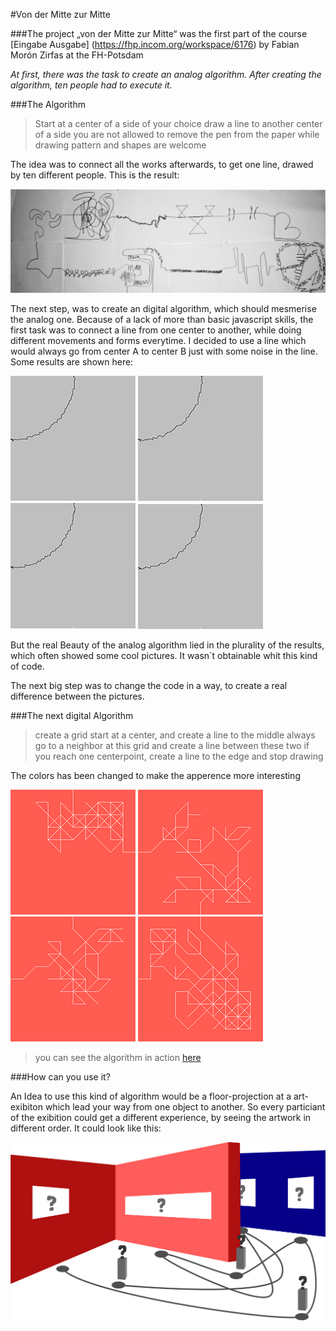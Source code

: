 #Von der Mitte zur Mitte

###The project „von der Mitte zur Mitte“ was the first part of the course [Eingabe Ausgabe] (https://fhp.incom.org/workspace/6176) by Fabian Morón Zirfas at the FH-Potsdam

_At first, there was the task to create an analog algorithm. After creating the algorithm, ten people had to execute it._

###The Algorithm

>Start at a center of a side of your choice
draw a line to another center of a side
you are not allowed to remove the pen from the paper while drawing
pattern and shapes are welcome

The idea was to connect all the works afterwards, to get one line, drawed by ten different people. This is the result:

![result](https://github.com/Q-rec/Mitte-zur-Mitte/blob/master/images/01.png)

The next step, was to create an digital algorithm, which should mesmerise the analog one. Because of a lack of more than basic javascript skills, the first task was to connect a line from one center to another, while doing different movements and forms everytime.
I decided to use a line which would always go from center A to center B just with some noise in the line. Some results are shown here:

![result1](https://github.com/Q-rec/Mitte-zur-Mitte/blob/master/images/02.png) ![result2](https://github.com/Q-rec/Mitte-zur-Mitte/blob/master/images/03.png) ![result3](https://github.com/Q-rec/Mitte-zur-Mitte/blob/master/images/04.png) ![result4](https://github.com/Q-rec/Mitte-zur-Mitte/blob/master/images/05.png)


But the real Beauty of the analog algorithm lied in the plurality of the results, which often showed some cool pictures. It wasn´t obtainable whit this kind of code.

The next big step was to change the code in a way, to create a real difference between the pictures.

###The next digital Algorithm

>create a grid
start at a center, and create a line to the middle
always go to a neighbor at this grid and create a line between these two
if you reach one centerpoint, create a line to the edge and stop drawing

The colors has been changed to make the apperence more interesting

![result5](https://github.com/Q-rec/Mitte-zur-Mitte/blob/master/images/06.png) ![result6](https://github.com/Q-rec/Mitte-zur-Mitte/blob/master/images/07.png) ![result7](https://github.com/Q-rec/Mitte-zur-Mitte/blob/master/images/08.png) ![result8](https://github.com/Q-rec/Mitte-zur-Mitte/blob/master/images/09.png)

>you can see the algorithm in action [here](http://q-rec.github.io)

###How can you use it?

An Idea to use this kind of algorithm would be a floor-projection at a art-exibiton which lead your way from one object to another. So every particiant of the exibition could get a different experience, by seeing the artwork in different order.
It could look like this:

![result](https://github.com/Q-rec/Mitte-zur-Mitte/blob/master/images/10.png)
